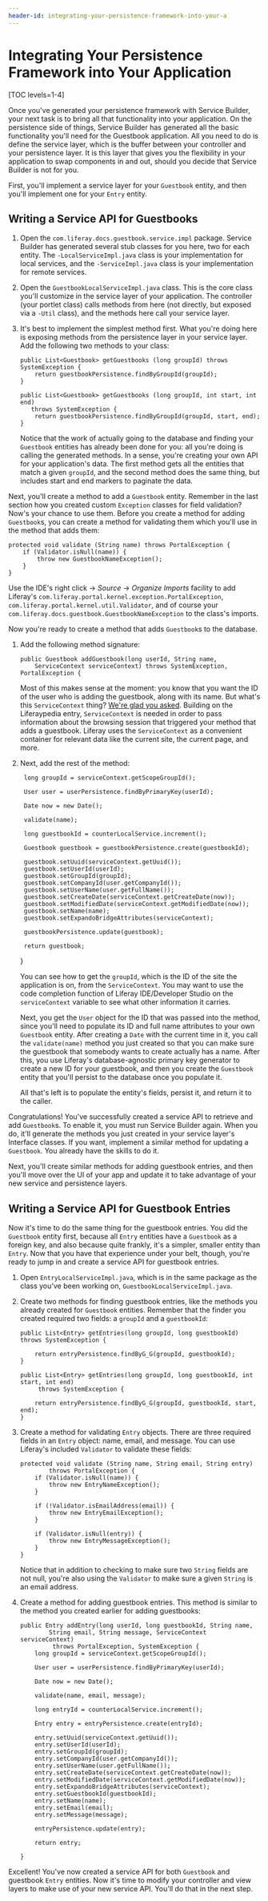 ```yaml
---
header-id: integrating-your-persistence-framework-into-your-a
---
```


# Integrating Your Persistence Framework into Your Application

[TOC levels=1-4]

Once you've generated your persistence framework with Service Builder, your next
task is to bring all that functionality into your application. On the
persistence side of things, Service Builder has generated all the basic
functionality you'll need for the Guestbook application. All you need to do is
define the service layer, which is the buffer between your controller and your
persistence layer. It is this layer that gives you the flexibility in your
application to swap components in and out, should you decide that Service
Builder is not for you. 

First, you'll implement a service layer for your `Guestbook` entity, and then
you'll implement one for your `Entry` entity. 

## Writing a Service API for Guestbooks

1.  Open the `com.liferay.docs.guestbook.service.impl` package. Service Builder
    has generated several stub classes for you here, two for each entity. The
    `-LocalServiceImpl.java` class is your implementation for local services, and
    the `-ServiceImpl.java` class is your implementation for remote services. 

2.  Open the `GuestbookLocalServiceImpl.java` class. This is the core class
    you'll customize in the service layer of your application. The controller (your
    portlet class) calls methods from here (not directly, but exposed via a `-Util`
    class), and the methods here call your service layer. 

3.  It's best to implement the simplest method first. What you're doing here is
    exposing methods from the persistence layer in your service layer. Add the
    following two methods to your class: 

        public List<Guestbook> getGuestbooks (long groupId) throws SystemException {
            return guestbookPersistence.findByGroupId(groupId);
        }
        
        public List<Guestbook> getGuestbooks (long groupId, int start, int end)
           throws SystemException {
            return guestbookPersistence.findByGroupId(groupId, start, end);
        }

    Notice that the work of actually going to the database and finding your
    `Guestbook` entities has already been done for you: all you're doing is calling
    the generated methods. In a sense, you're creating your own API for your
    application's data. The first method gets all the entities that match a given
    `groupId`, and the second method does the same thing, but includes start and end
    markers to paginate the data. 

Next, you'll create a method to add a `Guestbook` entity. Remember in the last
section how you created custom `Exception` classes for field validation? Now's
your chance to use them. Before you create a method for adding `Guestbook`s,
you can create a method for validating them which you'll use in the method that
adds them: 

	protected void validate (String name) throws PortalException {
		if (Validator.isNull(name)) {
			throw new GuestbookNameException();
		}
	}

Use the IDE's right click &rarr; *Source* &rarr; *Organize Imports* facility to
add Liferay's `com.liferay.portal.kernel.exception.PortalException`,
`com.liferay.portal.kernel.util.Validator`, and of course your
`com.liferay.docs.guestbook.GuestbookNameException` to the class's imports. 

Now you're ready to create a method that adds `Guestbook`s to the database. 

1.  Add the following method signature: 

        public Guestbook addGuestbook(long userId, String name, 
            ServiceContext serviceContext) throws SystemException, PortalException {

    Most of this makes sense at the moment: you know that you want the ID of the
    user who is adding the guestbook, along with its name. But what's this
    `ServiceContext` thing? [We're glad you asked](/participate/liferaypedia/-/wiki/Main/Service+Context).
    Building on the Liferaypedia entry, `ServiceContext` is needed in order to pass
    information about the browsing session that triggered your method that adds a
    guestbook. Liferay uses the `ServiceContext` as a convenient container for
    relevant data like the current site, the current page, and more. 

2. Next, add the rest of the method: 

		long groupId = serviceContext.getScopeGroupId();
		
		User user = userPersistence.findByPrimaryKey(userId);
		
		Date now = new Date();
		
		validate(name);
		
		long guestbookId = counterLocalService.increment();
		
		Guestbook guestbook = guestbookPersistence.create(guestbookId);
		
		guestbook.setUuid(serviceContext.getUuid());
		guestbook.setUserId(userId);
		guestbook.setGroupId(groupId);
		guestbook.setCompanyId(user.getCompanyId());
		guestbook.setUserName(user.getFullName());
		guestbook.setCreateDate(serviceContext.getCreateDate(now));
		guestbook.setModifiedDate(serviceContext.getModifiedDate(now));
		guestbook.setName(name);
		guestbook.setExpandoBridgeAttributes(serviceContext);
		
		guestbookPersistence.update(guestbook);
		
		return guestbook;
		
	}

    You can see how to get the `groupId`, which is the ID of the site the
    application is on, from the `ServiceContext`. You may want to use the code
    completion function of Liferay IDE/Developer Studio on the `serviceContext`
    variable to see what other information it carries. 

    Next, you get the `User` object for the ID that was passed into the method,
    since you'll need to populate its ID and full name attributes to your own
    `Guestbook` entity. After creating a `Date` with the current time in it, you
    call the `validate(name)` method you just created so that you can make sure the
    guestbook that somebody wants to create actually has a name. After this, you use
    Liferay's database-agnostic primary key generator to create a new ID for your
    guestbook, and then you create the `Guestbook` entity that you'll persist to the
    database once you populate it. 

    All that's left is to populate the entity's fields, persist it, and return it to
    the caller. 

Congratulations! You've successfully created a service API to retrieve and add
`Guestbook`s. To enable it, you must run Service Builder again. When you do,
it'll generate the methods you just created in your service layer's Interface
classes. If you want, implement a similar method for updating a `Guestbook`. You
already have the skills to do it. 

Next, you'll create similar methods for adding guestbook entries, and then
you'll move over the UI of your app and update it to take advantage of your new
service and persistence layers. 

## Writing a Service API for Guestbook Entries

Now it's time to do the same thing for the guestbook entries. You did the
`Guestbook` entity first, because all `Entry` entities have a `Guestbook` as a
foreign key, and also because quite frankly, it's a simpler, smaller entity than
`Entry`. Now that you have that experience under your belt, though, you're ready
to jump in and create a service API for guestbook entries. 

1.  Open `EntryLocalServiceImpl.java`, which is in the same package as the class
    you've been working on, `GuestbookLocalServiceImpl.java`. 

2.  Create two methods for finding guestbook entries, like the methods you
    already created for `Guestbook` entities. Remember that the finder you created
    required two fields: a `groupId` and a `guestbookId`: 

        public List<Entry> getEntries(long groupId, long guestbookId) throws SystemException {
            
            return entryPersistence.findByG_G(groupId, guestbookId);
        }
        
        public List<Entry> getEntries(long groupId, long guestbookId, int start, int end)
             throws SystemException {

            return entryPersistence.findByG_G(groupId, guestbookId, start, end);
        }

3.  Create a method for validating `Entry` objects. There are three required
    fields in an `Entry` object: name, email, and message. You can use Liferay's
    included `Validator` to validate these fields: 

        protected void validate (String name, String email, String entry) 
                throws PortalException {
            if (Validator.isNull(name)) {
                throw new EntryNameException();
            }
            
            if (!Validator.isEmailAddress(email)) {
                throw new EntryEmailException();
            }
            
            if (Validator.isNull(entry)) {
                throw new EntryMessageException();
            }
        }

    Notice that in addition to checking to make sure two `String` fields are not
    null, you're also using the `Validator` to make sure a given `String` is an
    email address. 

4.  Create a method for adding guestbook entries. This method is similar to the
    method you created earlier for adding guestbooks: 

        public Entry addEntry(long userId, long guestbookId, String name,
                String email, String message, ServiceContext serviceContext)
                 throws PortalException, SystemException {
            long groupId = serviceContext.getScopeGroupId();
            
            User user = userPersistence.findByPrimaryKey(userId);
            
            Date now = new Date();
            
            validate(name, email, message);
            
            long entryId = counterLocalService.increment();
            
            Entry entry = entryPersistence.create(entryId);
            
            entry.setUuid(serviceContext.getUuid());
            entry.setUserId(userId);
            entry.setGroupId(groupId);
            entry.setCompanyId(user.getCompanyId());
            entry.setUserName(user.getFullName());
            entry.setCreateDate(serviceContext.getCreateDate(now));
            entry.setModifiedDate(serviceContext.getModifiedDate(now));
            entry.setExpandoBridgeAttributes(serviceContext);
            entry.setGuestbookId(guestbookId);
            entry.setName(name);
            entry.setEmail(email);
            entry.setMessage(message);
            
            entryPersistence.update(entry);
            
            return entry;
            
        }

Excellent! You've now created a service API for both `Guestbook` and guestbook
`Entry` entities. Now it's time to modify your controller and view layers to
make use of your new service API. You'll do that in the next step.
